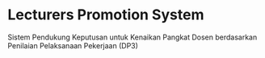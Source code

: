 # Lecturers Promotion System
Sistem Pendukung Keputusan untuk Kenaikan Pangkat Dosen berdasarkan Penilaian Pelaksanaan Pekerjaan (DP3)
